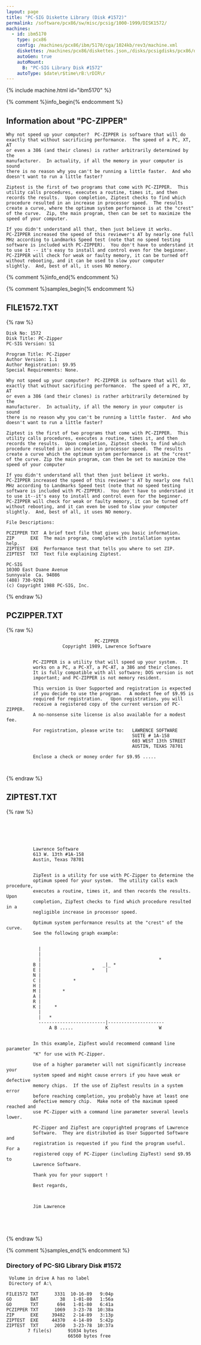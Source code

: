 ```yaml
---
layout: page
title: "PC-SIG Diskette Library (Disk #1572)"
permalink: /software/pcx86/sw/misc/pcsig/1000-1999/DISK1572/
machines:
  - id: ibm5170
    type: pcx86
    config: /machines/pcx86/ibm/5170/cga/1024kb/rev3/machine.xml
    diskettes: /machines/pcx86/diskettes.json,/disks/pcsigdisks/pcx86/diskettes.json
    autoGen: true
    autoMount:
      B: "PC-SIG Library Disk #1572"
    autoType: $date\r$time\rB:\rDIR\r
---
```


{% include machine.html id="ibm5170" %}

{% comment %}info_begin{% endcomment %}

## Information about "PC-ZIPPER"

    Why not speed up your computer?  PC-ZIPPER is software that will do
    exactly that without sacrificing performance.  The speed of a PC, XT, AT
    or even a 386 (and their clones) is rather arbitrarily determined by the
    manufacturer.  In actuality, if all the memory in your computer is sound
    there is no reason why you can't be running a little faster.  And who
    doesn't want to run a little faster?
    
    Ziptest is the first of two programs that come with PC-ZIPPER.  This
    utility calls procedures, executes a routine, times it, and then
    records the results.  Upon completion, Ziptest checks to find which
    procedure resulted in an increase in processor speed.  The results
    create a curve, where the optimum system performance is at the "crest"
    of the curve.  Zip, the main program, then can be set to maximize the
    speed of your computer.
    
    If you didn't understand all that, then just believe it works.
    PC-ZIPPER increased the speed of this reviewer's AT by nearly one full
    MHz according to Landmarks Speed test (note that no speed testing
    software is included with PC-ZIPPER).  You don't have to understand it
    to use it -- it's easy to install and control even for the beginner.
    PC-ZIPPER will check for weak or faulty memory, it can be turned off
    without rebooting, and it can be used to slow your computer
    slightly.  And, best of all, it uses NO memory.
{% comment %}info_end{% endcomment %}

{% comment %}samples_begin{% endcomment %}

## FILE1572.TXT

{% raw %}
```
Disk No: 1572                                                           
Disk Title: PC-Zipper                                                   
PC-SIG Version: S1                                                      
                                                                        
Program Title: PC-Zipper                                                
Author Version: 1.1                                                     
Author Registration: $9.95                                              
Special Requirements: None.                                             
                                                                        
Why not speed up your computer?  PC-ZIPPER is software that will do     
exactly that without sacrificing performance.  The speed of a PC, XT, AT
or even a 386 (and their clones) is rather arbitrarily determined by the
manufacturer.  In actuality, if all the memory in your computer is sound
there is no reason why you can't be running a little faster.  And who   
doesn't want to run a little faster?                                    
                                                                        
Ziptest is the first of two programs that come with PC-ZIPPER.  This    
utility calls procedures, executes a routine, times it, and then        
records the results.  Upon completion, Ziptest checks to find which     
procedure resulted in an increase in processor speed.  The results      
create a curve which the optimum system performance is at the "crest"   
of the curve. Zip the main program, can then be set to maximize the     
speed of your computer                                                  
                                                                        
If you didn't understand all that then just believe it works.           
PC-ZIPPER increased the speed of this reviewer's AT by nearly one full  
MHz according to Landmarks Speed test (note that no speed testing       
software is included with PC-ZIPPER).  You don't have to understand it  
to use it--it's easy to install and control even for the beginner.      
PC-ZIPPER will check for weak or faulty memory, it can be turned off    
without rebooting, and it can even be used to slow your computer        
slightly.  And, best of all, it uses NO memory.                         
                                                                        
File Descriptions:                                                      
                                                                        
PCZIPPER TXT  A brief text file that gives you basic information.       
ZIP      EXE  The main program, complete with installation syntax help. 
ZIPTEST  EXE  Performance test that tells you where to set ZIP.         
ZIPTEST  TXT  Text file explaining Ziptest.                             
                                                                        
PC-SIG                                                                  
1030D East Duane Avenue                                                 
Sunnyvale  Ca. 94086                                                    
(408) 730-9291                                                          
(c) Copyright 1988 PC-SIG, Inc.                                         
```
{% endraw %}

## PCZIPPER.TXT

{% raw %}
```
                                 PC-ZIPPER
                     Copyright 1989, Lawrence Software


          PC-ZIPPER is a utility that will speed up your system.  It
          works on a PC, a PC-XT, a PC-AT, a 386 and their clones.
          It is fully compatible with all software; DOS version is not
          important; and PC-ZIPPER is not memory resident.

          This version is User Supported and registration is expected
          if you decide to use the program.   A modest fee of $9.95 is
          required for registration.   Upon registration, you will
          receive a registered copy of the current version of PC-ZIPPER.
          A no-nonsense site license is also available for a modest fee.

          For registration, please write to:   LAWRENCE SOFTWARE
                                               SUITE # 1A-158
                                               603 WEST 13th STREET
                                               AUSTIN, TEXAS 78701

          Enclose a check or money order for $9.95 .....



```
{% endraw %}

## ZIPTEST.TXT

{% raw %}
```





          Lawrence Software
          613 W. 13th #1A-158
          Austin, Texas 78701


          ZipTest is a utility for use with PC-Zipper to determine the
          optimum speed for your system.  The utility calls each procedure,
          executes a routine, times it, and then records the results.  Upon
          completion, ZipTest checks to find which procedure resulted in a
          negligible increase in processor speed.

          Optimum system performance results at the "crest" of the curve. 
          See the following graph example:


            |
            |
            |                                            *
          B |                       _|_ *
          E |                   *    |
          N |
          C |            *
          H |
          M |        *
          A |
          R |
          K |     *
            |
            |   *
            -------------------------|---------------------
                A B .....            K                   W


          In this example, ZipTest would recommend command line parameter
          "K" for use with PC-Zipper.

          Use of a higher parameter will not significantly increase your
          system speed and might cause errors if you have weak or defective
          memory chips.  If the use of ZipTest results in a system error
          before reaching completion, you probably have at least one
          defective memory chip.  Make note of the maximum speed reached and
          use PC-Zipper with a command line parameter several levels lower.

          PC-Zipper and ZipTest are copyrighted programs of Lawrence
          Software.  They are distributed as User Supported Software and
          registration is requested if you find the program useful.  For a
          registered copy of PC-Zipper (including ZipTest) send $9.95 to
          Lawrence Software.

          Thank you for your support !

          Best regards,



          Jim Lawrence





```
{% endraw %}

{% comment %}samples_end{% endcomment %}

### Directory of PC-SIG Library Disk #1572

     Volume in drive A has no label
     Directory of A:\

    FILE1572 TXT      3331  10-16-89   9:04p
    GO       BAT        38   1-01-80   1:56a
    GO       TXT       694   1-01-80   6:41a
    PCZIPPER TXT      1069   3-23-78  10:38a
    ZIP      EXE     39482   2-14-89   3:13p
    ZIPTEST  EXE     44370   4-14-89   5:42p
    ZIPTEST  TXT      2050   3-23-78  10:37a
            7 file(s)      91034 bytes
                           66560 bytes free
